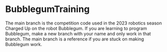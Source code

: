 ﻿# BubblegumTraining

The main branch is the competition code used in the 2023 robotics season Charged Up on the robot Bubblegum. If you are learning to program Bubblegum, make a new branch with your name and only work in that branch. The main branch is a reference if you are stuck on making Bubblegum work.

